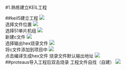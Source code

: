 #1.熟练建立KEIL工程

##keil5建立工程
![](https://images.cnblogs.com/cnblogs_com/mengtre/1944556/o_21031000242820210310082042.png)
<br>
选择文件位置
![](https://images.cnblogs.com/cnblogs_com/mengtre/1944556/o_21031000254620210310082524.png)
<br>
选择51单片机组
![](https://images.cnblogs.com/cnblogs_com/mengtre/1944556/o_21031000291820210310082831.png)
<br>
新建c文件
![](https://images.cnblogs.com/cnblogs_com/mengtre/1944556/o_21031000342820210310083354.png)
<br>
选择输出hex烧录文件
![](https://images.cnblogs.com/cnblogs_com/mengtre/1944556/o_210310003803QQ%E6%88%AA%E5%9B%BE20210310083747.png)
<br>
将c文件添加到项目中
![](https://images.cnblogs.com/cnblogs_com/mengtre/1944556/o_210310113304QQ%E6%88%AA%E5%9B%BE20210310193225.png)
<br>
点击编译生成hex文件
烧录文件默认输出地址
![](https://images.cnblogs.com/cnblogs_com/mengtre/1944556/o_210310110821QQ%E6%88%AA%E5%9B%BE20210310190758.png)
<br>
##proteaus导入工程后双击烧录 工程文件自找（自建）
![](https://images.cnblogs.com/cnblogs_com/mengtre/1944556/o_210310110948QQ%E6%88%AA%E5%9B%BE20210310190931.png)
